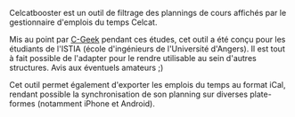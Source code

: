 Celcatbooster est un outil de filtrage des plannings de cours affichés par le gestionnaire d'emplois du temps Celcat.

Mis au point par [C-Geek](https://github.com/c-geek) pendant ces études, cet outil a été conçu pour les étudiants de l'ISTIA (école d'ingénieurs de l'Université d'Angers).
Il est tout à fait possible de l'adapter pour le rendre utilisable au sein d'autres structures. Avis aux éventuels amateurs ;)

Cet outil permet également d'exporter les emplois du temps au format iCal, rendant possible la synchronisation de son planning sur diverses plate-formes (notamment iPhone et Android).
